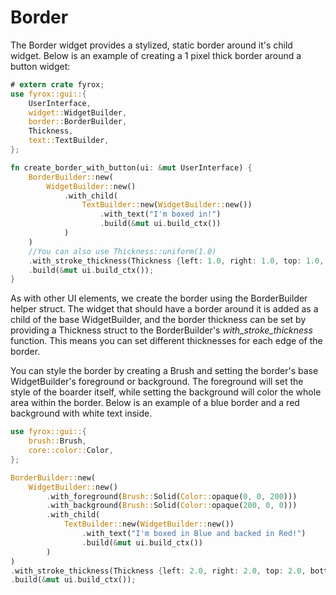 # Border

The Border widget provides a stylized, static border around it's child widget. Below is an example of creating a 1 pixel thick border around a button widget:

```rust
# extern crate fyrox;
use fyrox::gui::{
    UserInterface,
    widget::WidgetBuilder, 
    border::BorderBuilder, 
    Thickness, 
    text::TextBuilder,
};

fn create_border_with_button(ui: &mut UserInterface) {
    BorderBuilder::new(
        WidgetBuilder::new()
            .with_child(
                TextBuilder::new(WidgetBuilder::new())
                    .with_text("I'm boxed in!")
                    .build(&mut ui.build_ctx())
            )
    )
    //You can also use Thickness::uniform(1.0)
    .with_stroke_thickness(Thickness {left: 1.0, right: 1.0, top: 1.0, bottom: 1.0})
    .build(&mut ui.build_ctx());
}
```

As with other UI elements, we create the border using the BorderBuilder helper struct. The widget that should have a border around it is added as a child of the base WidgetBuilder, and the border thickness can be set by providing a Thickness struct to the BorderBuilder's *with_stroke_thickness* function. This means you can set different thicknesses for each edge of the border.

You can style the border by creating a Brush and setting the border's base WidgetBuilder's foreground or background. The foreground will set the style of the boarder itself, while setting the background will color the whole area within the border. Below is an example of a blue border and a red background with white text inside.

```rust
use fyrox::gui::{
    brush::Brush,
    core::color::Color,
};

BorderBuilder::new(
    WidgetBuilder::new()
        .with_foreground(Brush::Solid(Color::opaque(0, 0, 200)))
        .with_background(Brush::Solid(Color::opaque(200, 0, 0)))
        .with_child(
            TextBuilder::new(WidgetBuilder::new())
                .with_text("I'm boxed in Blue and backed in Red!")
                .build(&mut ui.build_ctx())
        )
)
.with_stroke_thickness(Thickness {left: 2.0, right: 2.0, top: 2.0, bottom: 2.0})
.build(&mut ui.build_ctx());
```
